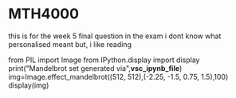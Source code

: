 # MTH4000

this is for the week 5 final question in the exam
i dont know what personalised meant but, i like reading


from PIL import Image
from IPython.display import display
print("Mandelbrot set generated via",__vsc_ipynb_file__)
img=Image.effect_mandelbrot((512, 512),(-2.25, -1.5, 0.75, 1.5),100)
display(img)